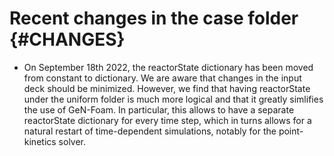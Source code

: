 # Recent changes in the case folder {#CHANGES}

* On September 18th 2022, the reactorState dictionary has been moved from constant to dictionary. We are aware that changes in the input deck should be minimized. However, we find that having reactorState under the uniform folder is much more logical and that it greatly simlifies the use of GeN-Foam. In particular, this allows to have a separate reactorState dictionary for every time step, which in turns allows for a natural restart of time-dependent simulations, notably for the point-kinetics solver.
